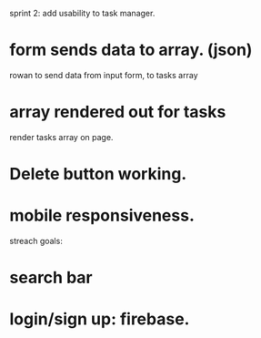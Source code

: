 sprint 2: add usability to task manager.

# form sends data to array. (json)

rowan to send data from input form, to tasks array

# array rendered out for tasks

render tasks array on page.

# Delete button working.

# mobile responsiveness.

streach goals:

# search bar

# login/sign up: firebase.
